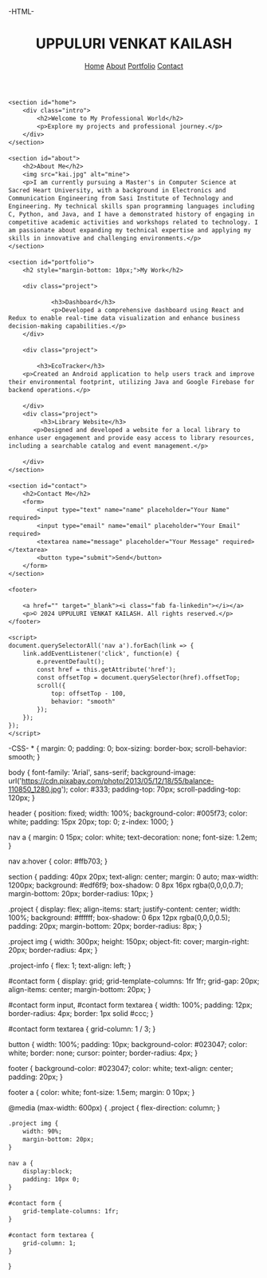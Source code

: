 -HTML-
<!DOCTYPE html>
<html lang="en">
<head>
    <meta charset="UTF-8">
    <meta name="viewport" content="width=device-width, initial-scale=1.0">
    <title>KAILASH's Portfolio</title>
    <link rel="stylesheet" href="style.css">
</head>
<body>
    <header>
        <h1>UPPULURI VENKAT KAILASH</h1>
        <nav>
            <a href="#home">Home</a>
            <a href="#about">About</a>
            <a href="#portfolio">Portfolio</a>
            <a href="#contact">Contact</a>
        </nav>
    </header>

    <section id="home">
        <div class="intro">
            <h2>Welcome to My Professional World</h2>
            <p>Explore my projects and professional journey.</p>
        </div>
    </section>

    <section id="about">
        <h2>About Me</h2>
        <img src="kai.jpg" alt="mine">
        <p>I am currently pursuing a Master's in Computer Science at Sacred Heart University, with a background in Electronics and Communication Engineering from Sasi Institute of Technology and Engineering. My technical skills span programming languages including C, Python, and Java, and I have a demonstrated history of engaging in competitive academic activities and workshops related to technology. I am passionate about expanding my technical expertise and applying my skills in innovative and challenging environments.</p>
    </section>

    <section id="portfolio">
        <h2 style="margin-bottom: 10px;">My Work</h2>

        <div class="project">
			
				<h3>Dashboard</h3>
				<p>Developed a comprehensive dashboard using React and Redux to enable real-time data visualization and enhance business decision-making capabilities.</p>
		</div>

        <div class="project">
            
            <h3>EcoTracker</h3>
        <p>Created an Android application to help users track and improve their environmental footprint, utilizing Java and Google Firebase for backend operations.</p>

        </div>
        <div class="project">
             <h3>Library Website</h3>
           <p>Designed and developed a website for a local library to enhance user engagement and provide easy access to library resources, including a searchable catalog and event management.</p>

        </div>
    </section>

    <section id="contact">
        <h2>Contact Me</h2>
        <form>
            <input type="text" name="name" placeholder="Your Name" required>
            <input type="email" name="email" placeholder="Your Email" required>
            <textarea name="message" placeholder="Your Message" required></textarea>
            <button type="submit">Send</button>
        </form>
    </section>

    <footer>
        
        <a href="" target="_blank"><i class="fab fa-linkedin"></i></a>
        <p>© 2024 UPPULURI VENKAT KAILASH. All rights reserved.</p>
    </footer>

    <script>
    document.querySelectorAll('nav a').forEach(link => {
        link.addEventListener('click', function(e) {
            e.preventDefault();
            const href = this.getAttribute('href');
            const offsetTop = document.querySelector(href).offsetTop;
            scroll({
                top: offsetTop - 100, 
                behavior: "smooth"
            });
        });
    });
    </script>
</body>
</html>
-CSS-
* {
    margin: 0;
    padding: 0;
    box-sizing: border-box;
    scroll-behavior: smooth;
}

body {
    font-family: 'Arial', sans-serif;
    background-image: url('https://cdn.pixabay.com/photo/2013/05/12/18/55/balance-110850_1280.jpg');
    color: #333;
    padding-top: 70px;
    scroll-padding-top: 120px;
}

header {
    position: fixed;
    width: 100%;
    background-color: #005f73;
    color: white;
    padding: 15px 20px;
    top: 0;
    z-index: 1000;
}

nav a {
    margin: 0 15px;
    color: white;
    text-decoration: none;
    font-size: 1.2em;
}

nav a:hover {
    color: #ffb703;
}

section {
    padding: 40px 20px;
    text-align: center;
    margin: 0 auto;
    max-width: 1200px;
    background: #edf6f9;
    box-shadow: 0 8px 16px rgba(0,0,0,0.7);
    margin-bottom: 20px;
    border-radius: 10px;
}

.project {
    display: flex;
    align-items: start;
    justify-content: center;
    width: 100%;
    background: #ffffff;
    box-shadow: 0 6px 12px rgba(0,0,0,0.5);
    padding: 20px;
    margin-bottom: 20px;
    border-radius: 8px;
}

.project img {
    width: 300px;
    height: 150px;
    object-fit: cover;
    margin-right: 20px;
    border-radius: 4px;
}

.project-info {
    flex: 1;
    text-align: left;
}

#contact form {
    display: grid;
    grid-template-columns: 1fr 1fr; 
    grid-gap: 20px;
    align-items: center;
    margin-bottom: 20px;
}

#contact form input, #contact form textarea {
    width: 100%;
    padding: 12px;
    border-radius: 4px;
    border: 1px solid #ccc;
}

#contact form textarea {
    grid-column: 1 / 3; 
}

button {
    width: 100%;
    padding: 10px;
    background-color: #023047;
    color: white;
    border: none;
    cursor: pointer;
    border-radius: 4px;
}

footer {
    background-color: #023047;
    color: white;
    text-align: center;
    padding: 20px;
}

footer a {
    color: white;
    font-size: 1.5em;
    margin: 0 10px;
}

@media (max-width: 600px) {
    .project {
        flex-direction: column;
    }

    .project img {
        width: 90%;
        margin-bottom: 20px;
    }

    nav a {
        display:block;
        padding: 10px 0;
    }

    #contact form {
        grid-template-columns: 1fr; 
    }

    #contact form textarea {
        grid-column: 1; 
    }
}

